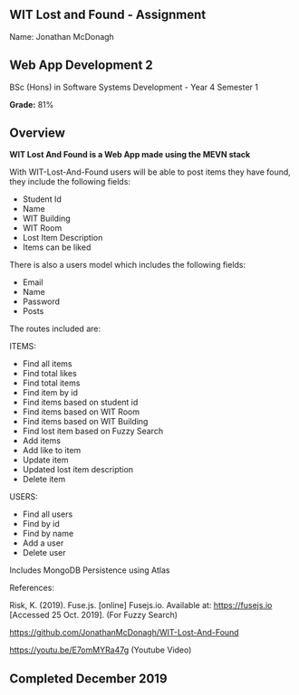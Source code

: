 ## WIT Lost and Found - Assignment

Name: Jonathan McDonagh

## Web App Development 2

BSc (Hons) in Software Systems Development - Year 4 Semester 1

**Grade:** 81%  

## Overview

**WIT Lost And Found is a Web App made using the MEVN stack**

With WIT-Lost-And-Found users will be able to post items they have found, they include the following fields:
  - Student Id
  - Name
  - WIT Building
  - WIT Room
  - Lost Item Description  
  - Items can be liked 

There is also a users model which includes the following fields:
  - Email
  - Name
  - Password
  - Posts
  
The routes included are:

ITEMS:
  - Find all items
  - Find total likes
  - Find total items
  - Find item by id
  - Find items based on student id
  - Find items based on WIT Room
  - Find items based on WIT Building
  - Find lost item based on Fuzzy Search
  - Add items
  - Add like to item
  - Update item
  - Updated lost item description
  - Delete item
  
USERS:
  - Find all users
  - Find by id
  - Find by name
  - Add a user
  - Delete user

Includes MongoDB Persistence using Atlas

References:

Risk, K. (2019). Fuse.js. [online] Fusejs.io. Available at: https://fusejs.io [Accessed 25 Oct. 2019].
(For Fuzzy Search)

https://github.com/JonathanMcDonagh/WIT-Lost-And-Found

https://youtu.be/E7omMYRa47g (Youtube Video)


## Completed December 2019
